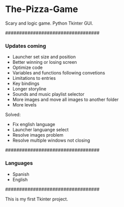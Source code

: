 # The-Pizza-Game

Scary and logic game.
Python Tkinter GUI.

##################################

### Updates coming ###

- Launcher set size and position
- Better winning or losing screen
- Optimize code
- Variables and functions following convetions
- Limitations to entries
- Key bindings
- Longer storyline
- Sounds and music playlist selector
- More images and move all images to another folder
- More levels

Solved:

- Fix english language
- Launcher languange select
- Resolve images problem
- Resolve multiple windows not closing

##################################

### Languages ###

- Spanish
- English 

##################################

This is my first Tkinter project.
